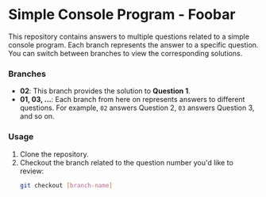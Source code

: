 # Simple Console Program - Foobar

This repository contains answers to multiple questions related to a simple console program. Each branch represents the answer to a specific question. You can switch between branches to view the corresponding solutions.

### Branches

- **02**: This branch provides the solution to **Question 1**.
- **01, 03, ...**: Each branch from here on represents answers to different questions. For example, `02` answers Question 2, `03` answers Question 3, and so on.

### Usage

1. Clone the repository.
2. Checkout the branch related to the question number you'd like to review:
   ```bash
   git checkout [branch-name]
